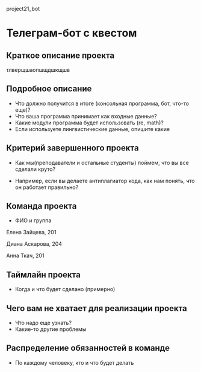 project21_bot
# Телеграм-бот с квестом
## Краткое описание проекта
тлверщшаопшщдшкщшв


## Подробное описание
* Что должно получится в итоге (консольная программа, бот, что-то еще)?
* Что ваша программа принимает как входные данные?
* Какие модули программа будет использовать (re, math)?
* Если используете лингвистические данные, опишите какие

## Критерий завершенного проекта
* Как мы(преподаватели и остальные студенты) поймем, что вы все сделали круто?

* Например, если вы делаете антиплагиатор кода, как нам понять, что он работает правильно?

## Команда проекта

* ФИО и группа 

Елена Зайцева, 201 

Диана Аскарова, 204

Анна Ткач, 201 

## Таймлайн проекта
* Когда и что будет сделано (примерно)

## Чего вам не хватает для реализации проекта
* Что надо еще узнать?
* Какие-то другие проблемы

## Распределение обязанностей в команде
* По каждому человеку, кто и что будет делать
